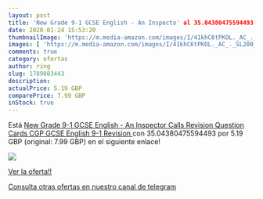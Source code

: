 ```yaml
---
layout: post
title: 'New Grade 9-1 GCSE English - An Inspecto' al 35.04380475594493 % de descuento
date: 2020-01-24 15:53:20
thumbnailImage: 'https://m.media-amazon.com/images/I/41khC6tPKOL._AC_._SL200_.jpg'
images: [ 'https://m.media-amazon.com/images/I/41khC6tPKOL._AC_._SL200_.jpg' ]
comments: true
category: ofertas
author: ring
slug: 1789083443
description:
actualPrice: 5.19 GBP
comparePrice: 7.99 GBP
inStock: true
---
```


Está [New Grade 9-1 GCSE English - An Inspector Calls Revision Question Cards  CGP GCSE English 9-1 Revision ](https://www.amazon.com/dp/1789083443/?tag=redken08-20) con 35.04380475594493 por 5.19 GBP (original: 7.99 GBP) en el siguiente enlace!

[![](https://m.media-amazon.com/images/I/41khC6tPKOL._AC_._SL200_.jpg)](https://www.amazon.com/dp/1789083443/?tag=redken08-20)

[Ver la oferta!!](https://www.amazon.com/dp/1789083443/?tag=redken08-20)

[Consulta otras ofertas en nuestro canal de telegram](https://t.me/s/ofertas25)
